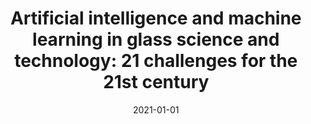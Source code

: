 ---
title: "Artificial intelligence and machine learning in glass science and technology: 21 challenges for the 21st century"
collection: publications
permalink: /publication/2021-artificial-intelligence-and-machine-learning-in-glass-science-and-technology-21-challenges-for-the-21st-century
authors: Ravinder, R; Venugopal, Vineeth; Bishnoi, Suresh; Singh, Sourabh; Zaki, Mohd; Grover, Hargun Singh; Bauchy, Mathieu; Agarwal, Manish; Krishnan, NM Anoop; 
date: 2021-01-01
venue: 'International Journal of Applied Glass Science'
---